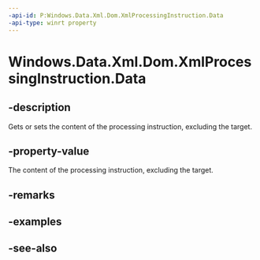 ```yaml
---
-api-id: P:Windows.Data.Xml.Dom.XmlProcessingInstruction.Data
-api-type: winrt property
---
```


<!-- Property syntax
public string Data { get;  set; }
-->

# Windows.Data.Xml.Dom.XmlProcessingInstruction.Data

## -description
Gets or sets the content of the processing instruction, excluding the target.

## -property-value
The content of the processing instruction, excluding the target.

## -remarks

## -examples

## -see-also
